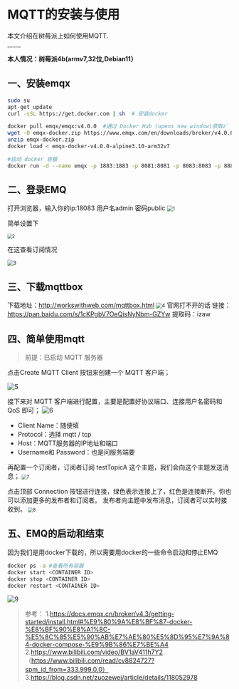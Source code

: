 # MQTT的安装与使用


本文介绍在树莓派上如何使用MQTT.

<img src="https://raw.githubusercontent.com/Alvin-lyq/picture/main/2023/04/upgit_20230420_1681961077.png" alt="featured-image" style="zoom: 25%;" />

<!--more-->

**本人情况：树莓派4b(armv7,32位,Debian11）**

## 一、安装emqx

```bash
sudo su
apt-get update
curl -sSL https://get.docker.com | sh  # 安装docker

docker pull emqx/emqx:v4.0.0  #通过 Docker Hub (opens new window)获取z`
wget -O emqx-docker.zip https://www.emqx.com/en/downloads/broker/v4.0.0/emqx-docker-v4.0.0-alpine3.10-arm32v7.zip #通过 emqx.io下载 Docker 镜像，并手动加载,这边要注意自己的实际情况
unzip emqx-docker.zip
docker load < emqx-docker-v4.0.0-alpine3.10-arm32v7 

#启动 docker 容器
docker run -d --name emqx -p 1883:1883 -p 8081:8081 -p 8083:8083 -p 8883:8883 -p 8084:8084 -p 18083:18083 emqx/emqx:v4.0.0-alpine3.10-arm32v7 
```

## 二、登录EMQ

打开浏览器，输入你的ip:18083
用户名admin 
密码public 
<img src="https://raw.githubusercontent.com/Alvin-lyq/picture/main/2023/04/upgit_20230419_1681891268.png" alt="1" style="zoom:80%;" />

简单设置下

<img src="https://raw.githubusercontent.com/Alvin-lyq/picture/main/2023/04/upgit_20230419_1681891286.png" alt="2" style="zoom: 67%;" />

在这查看订阅情况

<img src="https://raw.githubusercontent.com/Alvin-lyq/picture/main/2023/04/upgit_20230419_1681891297.png" alt="3" style="zoom:80%;" />


## 三、下载mqttbox

下载地址：http://workswithweb.com/mqttbox.html
<img src="https://raw.githubusercontent.com/Alvin-lyq/picture/main/2023/04/upgit_20230419_1681891322.png" alt="4" style="zoom:80%;" />
官网打不开的话
链接：https://pan.baidu.com/s/1cKPgbV7OeQisNyNbm-GZYw 
提取码：izaw 

## 四、简单使用mqtt

> 前提：已启动 MQTT 服务器

点击Create MQTT Client 按钮来创建一个 MQTT 客户端；

![5](https://raw.githubusercontent.com/Alvin-lyq/picture/main/2023/04/upgit_20230419_1681891343.png)

接下来对 MQTT 客户端进行配置，主要是配置好协议端口、连接用户名密码和 QoS 即可；
![6](https://raw.githubusercontent.com/Alvin-lyq/picture/main/2023/04/upgit_20230419_1681891353.png)

 - Client Name：随便填 
 - Protocol：选择 mqtt / tcp 
 - Host：MQTT服务器的IP地址和端口 
 - Username和 Password：也是问服务端要

再配置一个订阅者，订阅者订阅 testTopicA 这个主题，我们会向这个主题发送消息；
<img src="https://raw.githubusercontent.com/Alvin-lyq/picture/main/2023/04/upgit_20230419_1681891365.png" alt="7" style="zoom:70%;" />

点击顶部 Connection 按钮进行连接，绿色表示连接上了，红色是连接断开。你也可以添加更多的发布者和订阅者。
发布者向主题中发布消息，订阅者可以实时接收到。
<img src="https://raw.githubusercontent.com/Alvin-lyq/picture/main/2023/04/upgit_20230419_1681891377.gif" alt="8" style="zoom:70%;" />

## 五、EMQ的启动和结束

因为我们是用docker下载的，所以需要用docker的一些命令启动和停止EMQ

```bash
docker ps -a #查看所有容器
docker start <CONTAINER ID>
docker stop <CONTAINER ID>
docker restart <CONTAINER ID>
```

![9](https://raw.githubusercontent.com/Alvin-lyq/picture/main/2023/04/upgit_20230419_1681891438.png)

> 参考：
> 1.https://docs.emqx.cn/broker/v4.3/getting-started/install.html#%E9%80%9A%E8%BF%87-docker-%E8%BF%90%E8%A1%8C-%E5%8C%85%E5%90%AB%E7%AE%80%E5%8D%95%E7%9A%84-docker-compose-%E9%9B%86%E7%BE%A4
> 2.https://www.bilibili.com/video/BV1aV411h7Y2 （https://www.bilibili.com/read/cv8824727?spm_id_from=333.999.0.0）
> 3.https://blog.csdn.net/zuozewei/article/details/118052978

